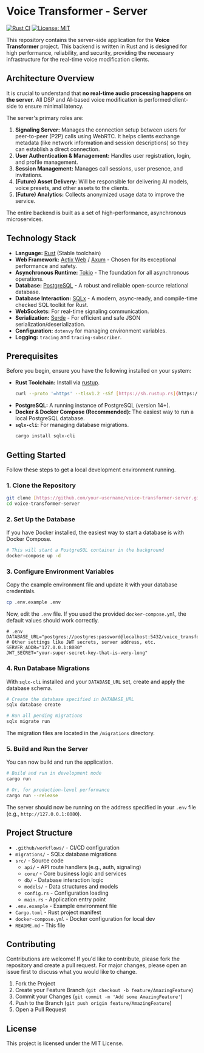 # Voice Transformer - Server

[![Rust CI](https://github.com/shepherdvovkes/voicetranformer/actions/workflows/rust.yml/badge.svg)](https://github.com/shepherdvovkes/voicetranformer/actions/workflows/rust.yml)
[![License: MIT](https://img.shields.io/badge/License-MIT-yellow.svg)](https://opensource.org/licenses/MIT)

This repository contains the server-side application for the **Voice Transformer** project. This backend is written in Rust and is designed for high performance, reliability, and security, providing the necessary infrastructure for the real-time voice modification clients.

## Architecture Overview

It is crucial to understand that **no real-time audio processing happens on the server**. All DSP and AI-based voice modification is performed client-side to ensure minimal latency.

The server's primary roles are:
1.  **Signaling Server:** Manages the connection setup between users for peer-to-peer (P2P) calls using WebRTC. It helps clients exchange metadata (like network information and session descriptions) so they can establish a direct connection.
2.  **User Authentication & Management:** Handles user registration, login, and profile management.
3.  **Session Management:** Manages call sessions, user presence, and invitations.
4.  **(Future) Asset Delivery:** Will be responsible for delivering AI models, voice presets, and other assets to the clients.
5.  **(Future) Analytics:** Collects anonymized usage data to improve the service.

The entire backend is built as a set of high-performance, asynchronous microservices.

## Technology Stack

* **Language:** [Rust](https://www.rust-lang.org/) (Stable toolchain)
* **Web Framework:** [Actix Web](https://actix.rs/) / [Axum](https://github.com/tokio-rs/axum) - Chosen for its exceptional performance and safety.
* **Asynchronous Runtime:** [Tokio](https://tokio.rs/) - The foundation for all asynchronous operations.
* **Database:** [PostgreSQL](https://www.postgresql.org/) - A robust and reliable open-source relational database.
* **Database Interaction:** [SQLx](https://github.com/launchbadge/sqlx) - A modern, async-ready, and compile-time checked SQL toolkit for Rust.
* **WebSockets:** For real-time signaling communication.
* **Serialization:** [Serde](https://serde.rs/) - For efficient and safe JSON serialization/deserialization.
* **Configuration:** `dotenvy` for managing environment variables.
* **Logging:** `tracing` and `tracing-subscriber`.

## Prerequisites

Before you begin, ensure you have the following installed on your system:
* **Rust Toolchain:** Install via [rustup](https://rustup.rs/).
    ```bash
    curl --proto '=https' --tlsv1.2 -sSf [https://sh.rustup.rs](https://sh.rustup.rs) | sh
    ```
* **PostgreSQL:** A running instance of PostgreSQL (version 14+).
* **Docker & Docker Compose (Recommended):** The easiest way to run a local PostgreSQL database.
* **`sqlx-cli`:** For managing database migrations.
    ```bash
    cargo install sqlx-cli
    ```

## Getting Started

Follow these steps to get a local development environment running.

### 1. Clone the Repository

```bash
git clone [https://github.com/your-username/voice-transformer-server.git](https://github.com/your-username/voice-transformer-server.git)
cd voice-transformer-server
```

### 2. Set Up the Database

If you have Docker installed, the easiest way to start a database is with Docker Compose.

```bash
# This will start a PostgreSQL container in the background
docker-compose up -d
```

### 3. Configure Environment Variables

Copy the example environment file and update it with your database credentials.

```bash
cp .env.example .env
```

Now, edit the `.env` file. If you used the provided `docker-compose.yml`, the default values should work correctly.

```dotenv
# .env
DATABASE_URL="postgres://postgres:password@localhost:5432/voice_transformer"
# Other settings like JWT secrets, server address, etc.
SERVER_ADDR="127.0.0.1:8080"
JWT_SECRET="your-super-secret-key-that-is-very-long"
```

### 4. Run Database Migrations

With `sqlx-cli` installed and your `DATABASE_URL` set, create and apply the database schema.

```bash
# Create the database specified in DATABASE_URL
sqlx database create

# Run all pending migrations
sqlx migrate run
```
The migration files are located in the `/migrations` directory.

### 5. Build and Run the Server

You can now build and run the application.

```bash
# Build and run in development mode
cargo run

# Or, for production-level performance
cargo run --release
```

The server should now be running on the address specified in your `.env` file (e.g., `http://127.0.0.1:8080`).

## Project Structure

* `.github/workflows/` - CI/CD configuration
* `migrations/` - SQLx database migrations
* `src/` - Source code
    * `api/` - API route handlers (e.g., auth, signaling)
    * `core/` - Core business logic and services
    * `db/` - Database interaction logic
    * `models/` - Data structures and models
    * `config.rs` - Configuration loading
    * `main.rs` - Application entry point
* `.env.example` - Example environment file
* `Cargo.toml` - Rust project manifest
* `docker-compose.yml` - Docker configuration for local dev
* `README.md` - This file

## Contributing

Contributions are welcome! If you'd like to contribute, please fork the repository and create a pull request. For major changes, please open an issue first to discuss what you would like to change.

1.  Fork the Project
2.  Create your Feature Branch (`git checkout -b feature/AmazingFeature`)
3.  Commit your Changes (`git commit -m 'Add some AmazingFeature'`)
4.  Push to the Branch (`git push origin feature/AmazingFeature`)
5.  Open a Pull Request

## License

This project is licensed under the MIT License.
